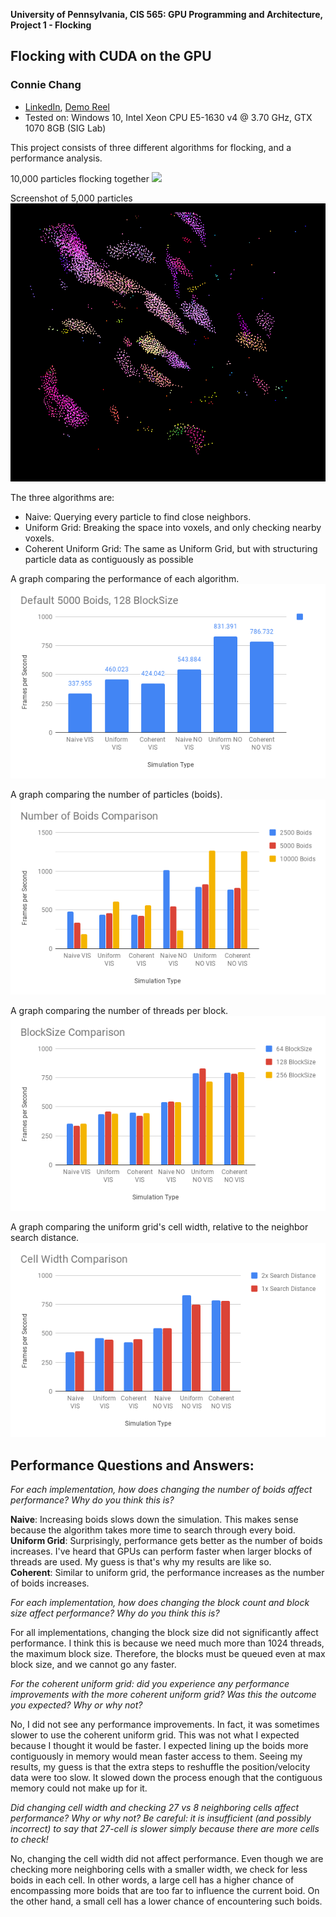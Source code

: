 **University of Pennsylvania, CIS 565: GPU Programming and Architecture,
Project 1 - Flocking**

## Flocking with CUDA on the GPU
### Connie Chang
  * [LinkedIn](linkedin.com/in/conniechang44), [Demo Reel](vimeo.com/ConChang/DemoReel)
* Tested on: Windows 10, Intel Xeon CPU E5-1630 v4 @ 3.70 GHz, GTX 1070 8GB (SIG Lab)

This project consists of three different algorithms for flocking, and a performance analysis.

10,000 particles flocking together
![](images/10K.gif)

Screenshot of 5,000 particles
![](images/Screenshot.PNG)

The three algorithms are:  
* Naive: Querying every particle to find close neighbors.
* Uniform Grid: Breaking the space into voxels, and only checking nearby voxels.
* Coherent Uniform Grid: The same as Uniform Grid, but with structuring particle data as contiguously as possible  

A graph comparing the performance of each algorithm.  
![](images/Default_5000Boids_128BlockSize.png)  
  

A graph comparing the number of particles (boids).  
![](images/NumberBoidsComparison.png)  
  
  
A graph comparing the number of threads per block.  
![](images/BlockSizeComparison.png)  
  
  
A graph comparing the uniform grid's cell width, relative to the neighbor search distance.  
![](images/CellWidthComparison.png)  

Performance Questions and Answers: 
-----------------------
*For each implementation, how does changing the number of boids affect performance? Why do you think this is?*  

**Naive**: Increasing boids slows down the simulation. This makes sense because the algorithm takes more time to search through every boid.  
**Uniform Grid**: Surprisingly, performance gets better as the number of boids increases. I've heard that GPUs can perform faster when larger blocks of threads are used. My guess is that's why my results are like so.  
**Coherent**: Similar to uniform grid, the performance increases as the number of boids increases.  
  
*For each implementation, how does changing the block count and block size affect performance? Why do you think this is?*   

For all implementations, changing the block size did not significantly affect performance. I think this is because we need much more than 1024 threads, the maximum block size. Therefore, the blocks must be queued even at max block size, and we cannot go any faster.  

*For the coherent uniform grid: did you experience any performance improvements with the more coherent uniform grid? Was this the outcome you expected? Why or why not?*  

No, I did not see any performance improvements. In fact, it was sometimes slower to use the coherent uniform grid. This was not what I expected because I thought it would be faster. I expected lining up the boids more contiguously in memory would mean faster access to them. Seeing my results, my guess is that the extra steps to reshuffle the position/velocity data were too slow. It slowed down the process enough that the contiguous memory could not make up for it.  

*Did changing cell width and checking 27 vs 8 neighboring cells affect performance? Why or why not? Be careful: it is insufficient (and possibly incorrect) to say that 27-cell is slower simply because there are more cells to check!*  

No, changing the cell width did not affect performance. Even though we are checking more neighboring cells with a smaller width, we check for less boids in each cell. In other words, a large cell has a higher chance of encompassing more boids that are too far to influence the current boid. On the other hand, a small cell has a lower chance of encountering such boids.

